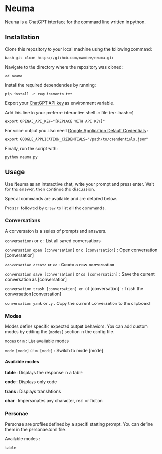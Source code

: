 # Neuma

Neuma is a ChatGPT interface for the command line written in python.

## Installation

Clone this repository to your local machine using the following command:

```bash git clone https://github.com/mwmdev/neuma.git```

Navigate to the directory where the repository was cloned:

```cd neuma```

Install the required dependencies by running:

```pip install -r requirements.txt```

Export your [ChatGPT API key](https://platform.openai.com/account/api-keys) as environment variable.

Add this line to your preferre interactive shell rc file (ex: .bashrc)

```export OPENAI_API_KEY="[REPLACE WITH API KEY]"```

For voice output you also need [Google Application Default Credentials](https://cloud.google.com/docs/authentication/provide-credentials-adc) :

```export GOOGLE_APPLICATION_CREDENTIALS="/path/to/crendentials.json"```

Finally, run the script with:

```python neuma.py```

## Usage

Use Neuma as an interactive chat, write your prompt and press enter. Wait for the answer, then continue the discussion.

Special commands are available and are detailed below.

Press `h` followed by `Enter` to list all the commands.

### Conversations

A conversaton is a series of prompts and answers.

`conversations` or `c` : List all saved conversations

`conversation open [conversation]` or `c [conversation]` : Open conversation [conversation]

`conversation create` or `cc` : Create a new conversation

`conversation save [conversation]` or `cs [conversation]` : Save the current conversation as [conversation]

`conversation trash [conversation] or `ct [conversation]` : Trash the conversation [conversation]

`conversation yank` or `cy` : Copy the current conversation to the clipboard

### Modes

Modes define specific expected output behaviors. You can add custom modes by editing the `[modes]` section in the config file.

`modes` or `m` : List available modes

`mode [mode]` or `m [mode]` : Switch to mode [mode]

#### Available modes

**table** : Displays the response in a table

**code** : Displays only code

**trans** : Displays translations

**char** : Impersonates any character, real or fiction

### Personae

Personae are profiles defined by a specifi starting prompt. You can define them in the personae.toml file.






Available modes :

`table`










